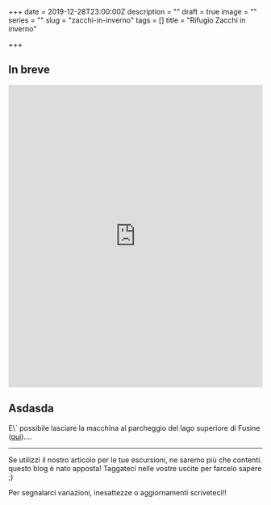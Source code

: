 +++
date = 2019-12-28T23:00:00Z
description = ""
draft = true
image = ""
series = ""
slug = "zacchi-in-inverno"
tags = []
title = "Rifugio Zacchi in inverno"

+++
## In breve

<iframe src="https://www.komoot.com/tour/107504999/embed?profile=1" width="100%" height="600" frameborder="0" scrolling="no"></iframe>

## Asdasda

E\\\` possibile lasciare la macchina al parcheggio del lago superiore di Fusine ([qui](https://goo.gl/maps/VQymcu26MdzX31ot7))....

---

Se utilizzi il nostro articolo per le tue escursioni, ne saremo più che contenti. questo blog è nato apposta! Taggateci nelle vostre uscite per farcelo sapere ;)

Per segnalarci variazioni, inesattezze o aggiornamenti scriveteci!!


